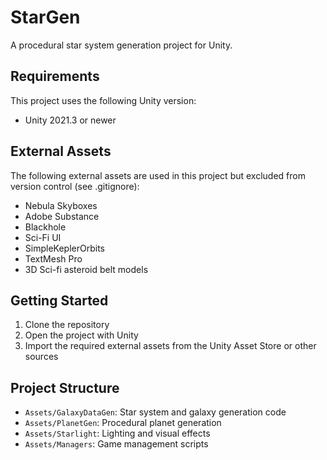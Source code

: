 # StarGen

A procedural star system generation project for Unity.

## Requirements

This project uses the following Unity version:
- Unity 2021.3 or newer

## External Assets
The following external assets are used in this project but excluded from version control (see .gitignore):

- Nebula Skyboxes
- Adobe Substance
- Blackhole
- Sci-Fi UI
- SimpleKeplerOrbits
- TextMesh Pro
- 3D Sci-fi asteroid belt models

## Getting Started

1. Clone the repository
2. Open the project with Unity
3. Import the required external assets from the Unity Asset Store or other sources

## Project Structure

- `Assets/GalaxyDataGen`: Star system and galaxy generation code
- `Assets/PlanetGen`: Procedural planet generation
- `Assets/Starlight`: Lighting and visual effects
- `Assets/Managers`: Game management scripts 